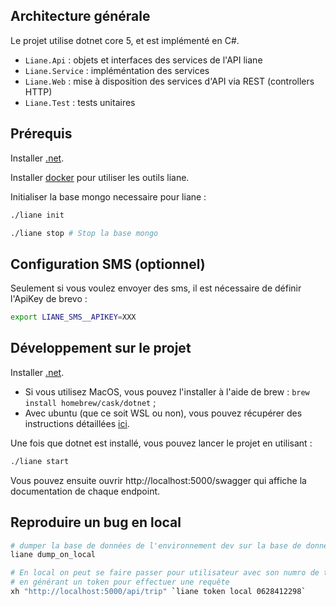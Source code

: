 ## Architecture générale

Le projet utilise dotnet core 5, et est implémenté en C#.

- `Liane.Api` : objets et interfaces des services de l'API liane
- `Liane.Service` : impléméntation des services
- `Liane.Web` : mise à disposition des services d'API via REST (controllers HTTP)
- `Liane.Test` : tests unitaires

## Prérequis

Installer [.net](https://dotnet.microsoft.com).

Installer [docker](https://docker.org) pour utiliser les outils liane.

Initialiser la base mongo necessaire pour liane :

```bash
./liane init
```

```bash
./liane stop # Stop la base mongo
```

## Configuration SMS (optionnel)

Seulement si vous voulez envoyer des sms, il est nécessaire de définir l'ApiKey de brevo :

```bash
export LIANE_SMS__APIKEY=XXX
```

## Développement sur le projet 

Installer [.net](https://dotnet.microsoft.com).

* Si vous utilisez MacOS, vous pouvez l'installer à l'aide de brew : `brew install homebrew/cask/dotnet` ;
* Avec ubuntu (que ce soit WSL ou non), vous pouvez récupérer des instructions détaillées [ici](https://docs.microsoft.com/fr-fr/dotnet/core/install/linux-ubuntu).

Une fois que dotnet est installé, vous pouvez lancer le projet en utilisant :

```bash
./liane start
```

Vous pouvez ensuite ouvrir http://localhost:5000/swagger qui affiche
la documentation de chaque endpoint.

## Reproduire un bug en local

```bash
# dumper la base de données de l'environnement dev sur la base de données locale
liane dump_on_local
```

```bash
# En local on peut se faire passer pour utilisateur avec son numro de téléphone
# en générant un token pour effectuer une requête
xh "http://localhost:5000/api/trip" `liane token local 0628412298`
```